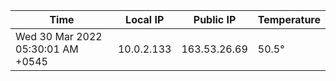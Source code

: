 | Time     | Local IP | Public IP | Temperature |
| ----------- | ----------- | ----------- | ----------- |
| Wed 30 Mar 2022 05:30:01 AM +0545      | 10.0.2.133     | 163.53.26.69  | 50.5° |
